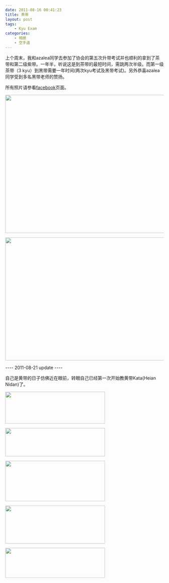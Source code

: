 ```yaml
---
date: 2011-08-16 00:41:23
title: 茶带
layout: post
tags:
    - Kyu Exam
categories:
    - 相册
    - 空手道
---
```

上个周末，我和azalea同学去参加了协会的第五次升带考试并也顺利的拿到了茶带和第二级紫带。一年半，听说这是到茶带的最短时间，需跳两次半级。而第一级茶带（3 kyu）到黑带需要一年时间(两次kyu考试及黑带考试)。另外恭喜azalea同学受到多名黑带老师的赞扬。

所有照片请参看<a href="http://www.facebook.com/taozhang">facebook</a>页面。

<a href="http://pic.ztpala.com/wp-content/uploads/2011/08/185356_10150278466723481_515163480_7668465_4222179_n.jpg"><img class="aligncenter size-medium wp-image-4874" title="185356_10150278466723481_515163480_7668465_4222179_n" src="http://pic.ztpala.com/wp-content/uploads/2011/08/185356_10150278466723481_515163480_7668465_4222179_n.jpg?w=585&h=438" alt="" width="585" height="438" /></a>

<a href="http://pic.ztpala.com/wp-content/uploads/2011/08/tekkishodan.jpg"><img src="http://pic.ztpala.com/wp-content/uploads/2011/08/tekkishodan.jpg?w=585&h=390" alt="" title="tekkishodan" width="585" height="390" class="aligncenter size-medium wp-image-4888" /></a>

---- 2011-08-21 update ----

自己是黄带的日子仿佛近在眼前，转眼自己已经第一次开始教黄带Kata(Heian Nidan)了。

<a href="http://pic.ztpala.com/wp-content/uploads/2011/08/screen-shot-2011-08-22-at-12-28-59-am.png"><img src="http://pic.ztpala.com/wp-content/uploads/2011/08/screen-shot-2011-08-22-at-12-28-59-am.png" alt="" title="whiteBelt" width="317" height="101" class="aligncenter size-full wp-image-4885" /></a>

<a href="http://pic.ztpala.com/wp-content/uploads/2011/08/yellowBelt-e1313988562873.png"><img src="http://pic.ztpala.com/wp-content/uploads/2011/08/yellowBelt-e1313988562873.png" alt="" title="yellowBelt" width="317" height="90" class="aligncenter size-full wp-image-4883" /></a>

<a href="http://pic.ztpala.com/wp-content/uploads/2011/08/Screen-Shot-2011-08-22-at-12.31.10-AM-e1313988529924.png"><img src="http://pic.ztpala.com/wp-content/uploads/2011/08/Screen-Shot-2011-08-22-at-12.31.10-AM-e1313988529924.png" alt="" title="greenBelt" width="317" height="128" class="aligncenter size-full wp-image-4886" /></a>

<a href="http://pic.ztpala.com/wp-content/uploads/2011/08/Screen-Shot-2011-08-22-at-12.43.42-AM-e1313988471180.png"><img src="http://pic.ztpala.com/wp-content/uploads/2011/08/Screen-Shot-2011-08-22-at-12.43.42-AM-e1313988471180.png" alt="" title="purpleBelt" width="317" height="120" class="aligncenter size-full wp-image-4887" /></a>

<a href="http://pic.ztpala.com/wp-content/uploads/2011/08/brownBelt-e1313988546837.png"><img src="http://pic.ztpala.com/wp-content/uploads/2011/08/brownBelt-e1313988546837.png" alt="" title="brownBelt" width="317" height="95" class="aligncenter size-full wp-image-4884" /></a>
